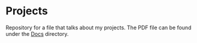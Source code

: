# Projects
Repository for a file that talks about my projects. The PDF file can be found under the [Docs](Docs/Projects.pdf) directory.